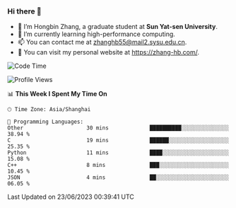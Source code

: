 ### Hi there 👋

- 🔭 I’m Hongbin Zhang, a graduate student at **Sun Yat-sen University**.
- 🌱 I’m currently learning high-performance computing.
- 📫 You can contact me at zhanghb55@mail2.sysu.edu.cn.
- 👀 You can visit my personal website at https://zhang-hb.com/.

<!--START_SECTION:waka-->
![Code Time](http://img.shields.io/badge/Code%20Time-213%20hrs%2058%20mins-blue)

![Profile Views](http://img.shields.io/badge/Profile%20Views-1-blue)

📊 **This Week I Spent My Time On** 

```text
🕑︎ Time Zone: Asia/Shanghai

💬 Programming Languages: 
Other                    30 mins             ██████████░░░░░░░░░░░░░░░   38.94 % 
C                        19 mins             ██████░░░░░░░░░░░░░░░░░░░   25.35 % 
Python                   11 mins             ████░░░░░░░░░░░░░░░░░░░░░   15.08 % 
C++                      8 mins              ███░░░░░░░░░░░░░░░░░░░░░░   10.45 % 
JSON                     4 mins              ██░░░░░░░░░░░░░░░░░░░░░░░   06.05 % 
```


 Last Updated on 23/06/2023 00:39:41 UTC
<!--END_SECTION:waka-->